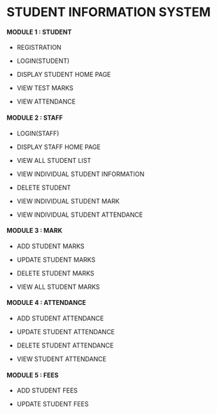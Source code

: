 # STUDENT INFORMATION SYSTEM
#### MODULE 1 : STUDENT

 * REGISTRATION
 
 * LOGIN(STUDENT)
 
 * DISPLAY STUDENT HOME PAGE
 
 * VIEW TEST MARKS
 
 * VIEW ATTENDANCE
 
#### MODULE 2 : STAFF

 * LOGIN(STAFF)
 
 * DISPLAY STAFF HOME PAGE
 
 * VIEW ALL STUDENT LIST
 
 * VIEW INDIVIDUAL STUDENT INFORMATION
 
 * DELETE STUDENT
 
 * VIEW INDIVIDUAL STUDENT MARK
 
 * VIEW INDIVIDUAL STUDENT ATTENDANCE

#### MODULE 3 : MARK

  * ADD STUDENT MARKS
  
  * UPDATE STUDENT MARKS
  
  * DELETE STUDENT MARKS
  
  * VIEW ALL STUDENT MARKS
  
#### MODULE 4 : ATTENDANCE

  * ADD STUDENT ATTENDANCE
  
  * UPDATE STUDENT ATTENDANCE
  
  * DELETE STUDENT ATTENDANCE 
  
  * VIEW STUDENT ATTENDANCE
  
#### MODULE 5 : FEES

  * ADD STUDENT FEES
  
  * UPDATE STUDENT FEES
